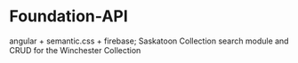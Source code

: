 # Foundation-API
angular + semantic.css + firebase; Saskatoon Collection search module and CRUD for the Winchester Collection
